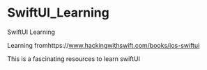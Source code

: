 # SwiftUI_Learning
SwiftUI Learning 


Learning fromhttps://www.hackingwithswift.com/books/ios-swiftui

This is a fascinating resources to learn swiftUI
